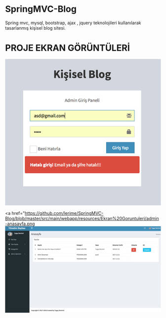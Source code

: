 # SpringMVC-Blog
Spring mvc, mysql, bootstrap, ajax , jquery teknolojileri kullanılarak tasarlanmış kişisel blog sitesi.

# PROJE EKRAN GÖRÜNTÜLERİ
<p>
  
<a href="https://github.com/lerime/SpringMVC-Blog/blob/master/src/main/webapp/resources/Ekran%20Goruntuleri/giris.png">
<img src="https://github.com/lerime/SpringMVC-Blog/blob/master/src/main/webapp/resources/Ekran%20Goruntuleri/giris.png"></a>


<a href="https://github.com/lerime/SpringMVC-Blog/blob/master/src/main/webapp/resources/Ekran%20Goruntuleri/admin-anasayfa.png
<img src="https://github.com/lerime/SpringMVC-Blog/blob/master/src/main/webapp/resources/Ekran%20Goruntuleri/admin-anasayfa.png"></a>
